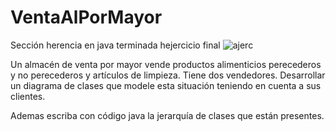 # VentaAlPorMayor
Sección herencia en java terminada hejercicio final
![ajerc](https://github.com/ProgramadorJunior20/VentaAlPorMayor/assets/90650116/eae142ef-4762-41ce-9cc3-73a840457ec8)



Un almacén de venta por mayor vende productos alimenticios perecederos y no perecederos y artículos de limpieza. Tiene dos vendedores. Desarrollar un diagrama de clases que modele esta situación teniendo en cuenta a sus clientes.

Ademas escriba con código java la jerarquía de clases que están presentes.
